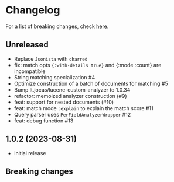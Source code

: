 # Changelog

For a list of breaking changes, check [here](#breaking-changes).

## Unreleased

- Replace `Jsonista` with `charred`
- fix: match opts `{:with-details true}` and {:mode :count} are incompatible
- String matching specialization #4
- Optimize construction of a batch of documents for matching #5
- Bump lt.jocas/lucene-custom-analyzer to 1.0.34
- refactor: memoized analyzer construction (#9)
- feat: support for nested documents (#10)
- feat: match mode `:explain` to explain the match score #11
- Query parser uses `PerFieldAnalyzerWrapper` #12
- feat: debug function #13 

## 1.0.2 (2023-08-31)

- initial release

## Breaking changes
